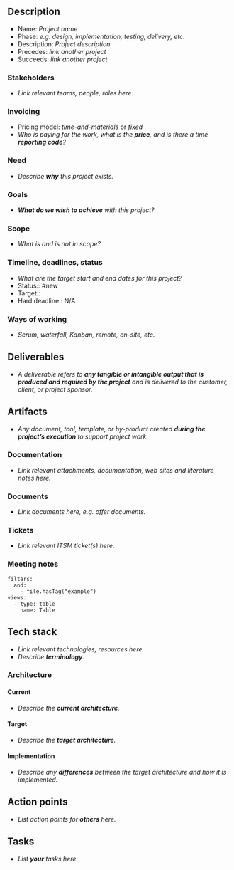 ## Description

- Name: *Project name*
- Phase: *e.g. design, implementation, testing, delivery, etc.*
- Description: *Project description*
- Precedes: *link another project*
- Succeeds: *link another project*

### Stakeholders

- *Link relevant teams, people, roles here.*

### Invoicing

- Pricing model: *time-and-materials* or *fixed*
- *Who is paying for the work, what is the **price**, and is there a time **reporting code**?*

### Need

- *Describe **why** this project exists.*

### Goals

- ***What do we wish to achieve** with this project?*

### Scope

- *What is and is not in scope?*

### Timeline, deadlines, status

- *What are the target start and end dates for this project?*
- Status:: #new
- Target:: 
- Hard deadline:: N/A

### Ways of working

- *Scrum, waterfall, Kanban, remote, on-site, etc.*

## Deliverables

- *A deliverable refers to **any tangible or intangible output that is produced and required by the project** and is delivered to the customer, client, or project sponsor.*

## Artifacts

- *Any document, tool, template, or by-product created **during the project’s execution** to support project work.*

### Documentation

- *Link relevant attachments, documentation, web sites and literature notes here.*

### Documents

- *Link documents here, e.g. offer documents.*

### Tickets

- *Link relevant ITSM ticket(s) here.*

### Meeting notes

```base
filters:
  and:
    - file.hasTag("example")
views:
  - type: table
    name: Table
```

## Tech stack

- *Link relevant technologies, resources here.*
- *Describe **terminology***.

### Architecture

#### Current

- *Describe the **current architecture**.*

#### Target

- *Describe the **target architecture**.*

#### Implementation

- *Describe any **differences** between the target architecture and how it is implemented.*


## Action points

- *List action points for **others** here.*

## Tasks

- *List **your** tasks here.*